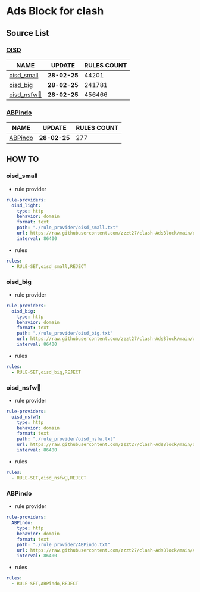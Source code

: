 # Ads Block for clash

## Source List

### [OISD](https://oisd.nl/)
NAME | UPDATE | RULES COUNT |
------------ | ------------- | ------------- |
[oisd_small](#small) | **28-02-25** | 44201
[oisd_big](#big) | **28-02-25** | 241781
[oisd_nsfw🔞](#nsfw) | **28-02-25** | 456466


### [ABPindo](https://github.com/ABPindo/indonesianadblockrules)
NAME | UPDATE | RULES COUNT |
------------ | ------------- | ------------- |
[ABPindo](#indo) | **28-02-25** | 277

## HOW TO

### oisd_small <a name="small"></a>

* rule provider
```yaml
rule-providers:
  oisd_light:
    type: http
    behavior: domain
    format: text
    path: "./rule_provider/oisd_small.txt"
    url: https://raw.githubusercontent.com/zzzt27/clash-AdsBlock/main/oisd_small.txt
    interval: 86400
```

* rules
```yaml
rules:
  - RULE-SET,oisd_small,REJECT
```

### oisd_big <a name="big"></a>

* rule provider
```yaml
rule-providers:
  oisd_big:
    type: http
    behavior: domain
    format: text
    path: "./rule_provider/oisd_big.txt"
    url: https://raw.githubusercontent.com/zzzt27/clash-AdsBlock/main/oisd_big.txt
    interval: 86400
```

* rules
```yaml
rules:
  - RULE-SET,oisd_big,REJECT
```

### oisd_nsfw🔞 <a name="nsfw"></a>

* rule provider
```yaml
rule-providers:
  oisd_nsfw🔞:
    type: http
    behavior: domain
    format: text
    path: "./rule_provider/oisd_nsfw.txt"
    url: https://raw.githubusercontent.com/zzzt27/clash-AdsBlock/main/oisd_nsfw.txt
    interval: 86400
```

* rules
```yaml
rules:
  - RULE-SET,oisd_nsfw🔞,REJECT
```

### ABPindo <a name="indo"></a>

* rule provider
```yaml
rule-providers:
  ABPindo:
    type: http
    behavior: domain
    format: text
    path: "./rule_provider/ABPindo.txt"
    url: https://raw.githubusercontent.com/zzzt27/clash-AdsBlock/main/ABPindo.txt
    interval: 86400
```

* rules
```yaml
rules:
  - RULE-SET,ABPindo,REJECT
```

